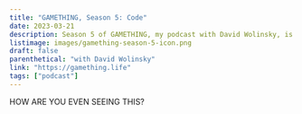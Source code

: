 ```yaml
---
title: "GAMETHING, Season 5: Code"
date: 2023-03-21
description: Season 5 of GAMETHING, my podcast with David Wolinsky, is about coding and computational thinking in games! We exchanged answering machine messages about games like *SHENZHEN I/O*, *One Dreamer*, and *Quadrilateral Cowboy*!
listimage: images/gamething-season-5-icon.png
draft: false
parenthetical: "with David Wolinsky"
link: "https://gamething.life"
tags: ["podcast"]
---
```


HOW ARE YOU EVEN SEEING THIS?
